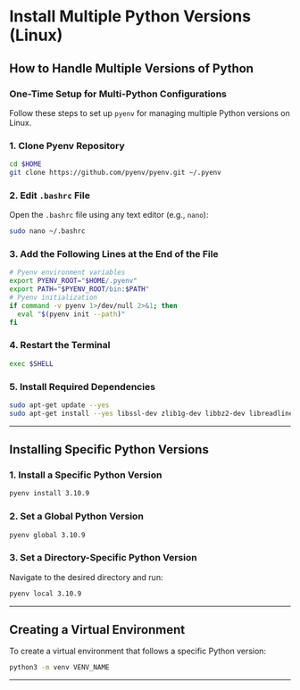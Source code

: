 # Install Multiple Python Versions (Linux)

## How to Handle Multiple Versions of Python

### One-Time Setup for Multi-Python Configurations

Follow these steps to set up `pyenv` for managing multiple Python versions on Linux.

### 1. Clone Pyenv Repository
```bash
cd $HOME
git clone https://github.com/pyenv/pyenv.git ~/.pyenv
```

### 2. Edit `.bashrc` File
Open the `.bashrc` file using any text editor (e.g., `nano`):
```bash
sudo nano ~/.bashrc
```

### 3. Add the Following Lines at the End of the File
```bash
# Pyenv environment variables
export PYENV_ROOT="$HOME/.pyenv"
export PATH="$PYENV_ROOT/bin:$PATH"
# Pyenv initialization
if command -v pyenv 1>/dev/null 2>&1; then
  eval "$(pyenv init --path)"
fi
```

### 4. Restart the Terminal
```bash
exec $SHELL
```

### 5. Install Required Dependencies
```bash
sudo apt-get update --yes
sudo apt-get install --yes libssl-dev zlib1g-dev libbz2-dev libreadline-dev libsqlite3-dev llvm libncurses5-dev libncursesw5-dev xz-utils tk-dev libgdbm-dev lzma lzma-dev tcl-dev libxml2-dev libxmlsec1-dev libffi-dev liblzma-dev wget curl make build-essential python-openssl
```

---

## Installing Specific Python Versions

### 1. Install a Specific Python Version
```bash
pyenv install 3.10.9
```

### 2. Set a Global Python Version
```bash
pyenv global 3.10.9
```

### 3. Set a Directory-Specific Python Version
Navigate to the desired directory and run:
```bash
pyenv local 3.10.9
```

---

## Creating a Virtual Environment
To create a virtual environment that follows a specific Python version:
```bash
python3 -m venv VENV_NAME
```

---

